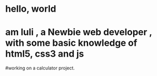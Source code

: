 # hello, world
# am luli , a Newbie web developer , with some basic knowledge of html5, css3 and js
#working on a calculator project.
